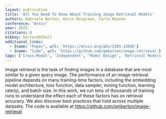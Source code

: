 ```yaml
---
layout: publication
title: 'All You Need To Know About Training Image Retrieval Models'
authors: Gabriele Berton, Kevin Musgrave, Carlo Masone
conference: "Arxiv"
year: 2025
citations: 0
bibkey: berton2025all
additional_links:
  - {name: "Paper", url: 'https://arxiv.org/abs/2503.13045'}
  - {name: "Code", url: 'https://github.com/gmberton/image-retrieval'}
tags: ['Cross-Modal', 'Independent', 'Model Design', 'Retrieval Models', 'Shallow', 'Datasets', 'Has Code', 'Training Strategy', 'Applications']
---
```

Image retrieval is the task of finding images in a database that are most
similar to a given query image. The performance of an image retrieval pipeline
depends on many training-time factors, including the embedding model
architecture, loss function, data sampler, mining function, learning rate(s),
and batch size. In this work, we run tens of thousands of training runs to
understand the effect each of these factors has on retrieval accuracy. We also
discover best practices that hold across multiple datasets. The code is
available at https://github.com/gmberton/image-retrieval
